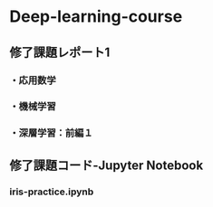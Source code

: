 # Deep-learning-course
## 修了課題レポート1
### ・応用数学
### ・機械学習
### ・深層学習：前編１
## 修了課題コード-Jupyter Notebook
### iris-practice.ipynb
